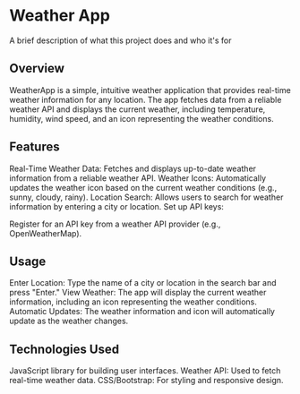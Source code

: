 
# Weather App

A brief description of what this project does and who it's for


## Overview

WeatherApp is a simple, intuitive weather application that provides real-time weather information for any location. The app fetches data from a reliable weather API and displays the current weather, including temperature, humidity, wind speed, and an icon representing the weather conditions.

## Features
Real-Time Weather Data: Fetches and displays up-to-date weather information from a reliable weather API.
Weather Icons: Automatically updates the weather icon based on the current weather conditions (e.g., sunny, cloudy, rainy).
Location Search: Allows users to search for weather information by entering a city or location.
Set up API keys:

Register for an API key from a weather API provider (e.g., OpenWeatherMap).
## Usage
Enter Location: Type the name of a city or location in the search bar and press "Enter."
View Weather: The app will display the current weather information, including an icon representing the weather conditions.
Automatic Updates: The weather information and icon will automatically update as the weather changes.
## Technologies Used
JavaScript library for building user interfaces.
Weather API: Used to fetch real-time weather data.
CSS/Bootstrap: For styling and responsive design.


